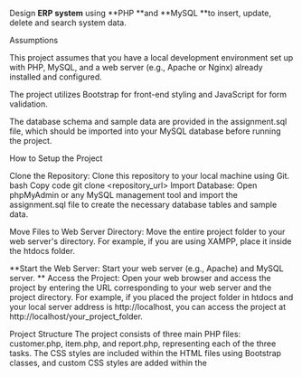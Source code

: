 Design **ERP system** using **PHP **and **MySQL **to insert, update, delete and search system data.

Assumptions

This project assumes that you have a local development environment set up with PHP, MySQL, and a web server (e.g., Apache or Nginx) already installed and configured.

The project utilizes Bootstrap for front-end styling and JavaScript for form validation.

The database schema and sample data are provided in the assignment.sql file, which should be imported into your MySQL database before running the project.

How to Setup the Project

Clone the Repository: Clone this repository to your local machine using Git. bash Copy code git clone <repository_url> Import Database: Open phpMyAdmin or any MySQL management tool and import the assignment.sql file to create the necessary database tables and sample data.

Move Files to Web Server Directory: Move the entire project folder to your web server's directory. For example, if you are using XAMPP, place it inside the htdocs folder.

**Start the Web Server: Start your web server (e.g., Apache) and MySQL server.
**
Access the Project: Open your web browser and access the project by entering the URL corresponding to your web server and the project directory. For example, if you placed the project folder in htdocs and your local server address is http://localhost, you can access the project at http://localhost/your_project_folder.

Project Structure The project consists of three main PHP files: customer.php, item.php, and report.php, representing each of the three tasks. The CSS styles are included within the HTML files using Bootstrap classes, and custom CSS styles are added within the <style> tags. The JavaScript for form validation is included directly within the HTML files using <script> tags. Project Functionality

**Customer Management (customer.php):**

Store/Register Customer data with form validation. The form includes fields for Title, First Name, Last Name, Contact Number, and District. You can Add new customers and Update existing customer records. You can also Delete customer records from the database. The customer list is displayed in a table format.

**Item Management (item.php):**

Store/Register Item details with form validation. The form includes fields for Item Code, Item Name, Item Category, Item Subcategory, Quantity, and Unit Price. You can Add new items and Update existing item records. You can also Delete item records from the database. The item list is displayed in a table format.

**Reports (report.php):**

Invoice Report: Allows selecting a date range to search for invoices. The report includes Invoice Number, Date, Customer, Customer District, Item Count, and Invoice Amount. Invoice Item Report: Allows selecting a date range to search for invoice items. The report includes Invoice Number, Invoiced Date, Customer Name, Item Name with Item Code, Item Category, and Item Unit Price. Item Report: Displays the unique Item Names along with their Item Category, Item Subcategory, and Item Quantity.

Conclusion

The above instructions provide an overview of the project and how to set it up in a local environment. If you encounter any issues during setup or while running the project, please refer to the assumptions made and ensure that your local environment meets the requirements. Additionally, feel free to explore and modify the project to suit your specific needs. 
